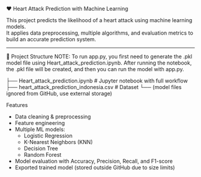 ❤️ Heart Attack Prediction with Machine Learning

This project predicts the likelihood of a heart attack using machine learning models.  
It applies data preprocessing, multiple algorithms, and evaluation metrics to build an accurate prediction system.

---

📂 Project Structure
NOTE:
To run app.py, you first need to generate the .pkl model file using Heart_attack_prediction.ipynb. 
After running the notebook, the .pkl file will be created, and then you can run the model with app.py.

├── Heart_attack_prediction.ipynb # Jupyter notebook with full workflow
├── heart_attack_prediction_indonesia.csv # Dataset
└── (model files ignored from GitHub, use external storage)


Features
- Data cleaning & preprocessing  
- Feature engineering  
- Multiple ML models:
  - Logistic Regression  
  - K-Nearest Neighbors (KNN)  
  - Decision Tree  
  - Random Forest  
- Model evaluation with Accuracy, Precision, Recall, and F1-score  
- Exported trained model (stored outside GitHub due to size limits)

